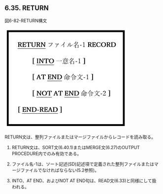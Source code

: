 ## 6.35. RETURN

図6-82-RETURN構文

![alt text](Image/6-82-Return.png)

RETURN文は、整列ファイルまたはマージファイルからレコードを読み取る。

1. RETURN文は、SORT文(6.40.1)またはMERGE文(6.27)のOUTPUT PROCEDURE内でのみ有効である。

2. ファイル名-1は、ソート記述(SD)記述項で定義された整列ファイルまたはマージファイルでなければならない(5.2参照)。

3. INTO、AT END、およびNOT AT END句は、READ文(6.33)と同様にして扱われる。
